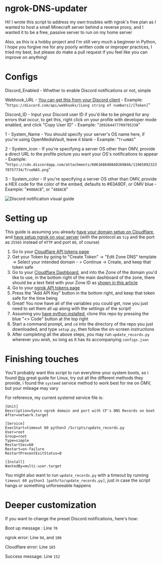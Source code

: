 # ngrok-DNS-updater
Hi! I wrote this script to address my own troubles with ngrok's free plan as I wanted to host a small Minecraft server behind a reverse proxy, and I wanted it to be a free, passive server to run on my home server

Also, as this is a hobby project and I'm still very much a beginner in Python, I hope you forgive me for any poorly written code or improper practices, I tried my best, but please do make a pull request if you feel like you can improve on anything!

# Configs
Discord_Enabled - Whether to enable Discord notifications or not, simple

Webhook_URL - [You can get this from your Discord client](https://docs.gitlab.com/ee/user/project/integrations/discord_notifications.html#create-webhook) - Example: "`https://discord.com/api/webhooks/[Long string of numbers]/[Token]`"

Discord_ID - Input your Discord user ID if you'd like to be pinged for any errors that occur, to get this, right click on your profile with developer mode enabled, and click "Copy User ID" - Example: "`209264477709795338`"

1 - System_Name - You should specify your server's OS name here, if you're using OpenMediaVault, leave it blank - Example: "`TrueNAS`"

2 - System_icon - If you're specifying a server OS other than OMV, provide a direct URL to the profile picture you want your OS's notifications to appear - Example: "`https://cdn.discordapp.com/attachments/606168640840269846/1196589232370757734/TrueNAS.png`"

3 - System_color - If you're specifying a server OS other than OMV, provide a HEX code for the color of the embed, defaults to #63A9DF, or OMV blue - Example: "`#488ACB`", or "`488ACB`"

![Discord notification visual guide](https://github.com/iGamerTrip/ngrok-DNS-updater/assets/42869384/6036a4a1-6a53-4777-be99-234892a9e76b)


# Setting up
This guide is assuming you already [have your domain setup on Cloudflare](https://developers.cloudflare.com/fundamentals/setup/account-setup/add-site/), and [have setup ngrok on your server](https://ngrok.com/docs/using-ngrok-with/docker/) (with the protocol as `tcp` and the port as `25565` instead of `HTTP` and port `80`, of course)
1. Go to your [Cloudflare API tokens page](https://dash.cloudflare.com/profile/api-tokens)
2. Get your Token by going to "Create Token" -> "Edit Zone DNS" template -> Select your intended domain - > Continue -> Create, and keep that token safe
3. Go to your [Cloudflare Dashboard](https://dash.cloudflare.com/), and into the Zone of the domain you'd like to use, in the bottom right of the main dashboard of the zone, there should be a text field with your Zone ID as [shown in this article](https://developers.cloudflare.com/fundamentals/setup/find-account-and-zone-ids/)
5. Go to your [ngrok API tokens page](https://dashboard.ngrok.com/api/new)
6. Press the "Add API Key" button in the bottom right, and keep that token safe for the time being
7. Great! You now have all of the variables you could get, now you just need to set them all up along with the settings of the script!
8. Assuming you [have python installed](https://www.python.org/downloads/), clone this repo by pressing the blue "<> Code" button at the top right
9. Start a command prompt, and `cd` into the directory of the repo you just downloaded, and type `setup.py`, then follow the on-screen instructions
10. After completing all the above steps, you may run `update_records.py` wherever you wish, so long as it has its accompanying `configs.json`

# Finishing touches
You'll probably want this script to run everytime your system boots, so i found [this](https://www.tutorialspoint.com/run-a-script-on-startup-in-linux) great guide for Linux, try out all the different methods they provide, i found the `systemd` service method to work best for me on OMV, but your mileage may vary

For reference, my current systemd service file is:
```
[Unit]
Description=Syncs ngrok domain and port with CF's DNS Records on boot
After=network.target

[Service]
ExecStart=timeout 60 python3 /Scripts/update_records.py
User=root
Group=root
Type=simple
RestartSec=60
Restart=on-failure
RestartPreventExitStatus=0

[Install]
WantedBy=multi-user.target
```

You might also want to run `update_records.py` with a timeout by running `timeout 60 python3 [path/to/update_records.py]`, just in case the script hangs or something unforseeable happens

# Deeper customization
If you want to change the preset Discord notifications, here's how:

Boot up message : Line `70`

ngrok error: Line `94`, and `106`

Cloudflare error: Line `165`

Success message: Line `152`
